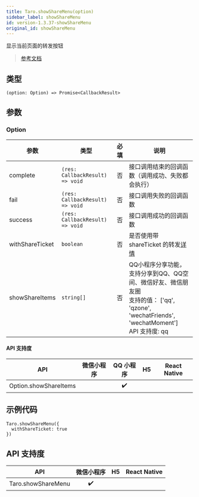```yaml
---
title: Taro.showShareMenu(option)
sidebar_label: showShareMenu
id: version-1.3.37-showShareMenu
original_id: showShareMenu
---
```


显示当前页面的转发按钮

> [参考文档](https://developers.weixin.qq.com/miniprogram/dev/api/share/wx.showShareMenu.html)

## 类型

```tsx
(option: Option) => Promise<CallbackResult>
```

## 参数

### Option

| 参数 | 类型 | 必填 | 说明 |
| --- | --- | :---: | --- |
| complete | `(res: CallbackResult) => void` | 否 | 接口调用结束的回调函数（调用成功、失败都会执行） |
| fail | `(res: CallbackResult) => void` | 否 | 接口调用失败的回调函数 |
| success | `(res: CallbackResult) => void` | 否 | 接口调用成功的回调函数 |
| withShareTicket | `boolean` | 否 | 是否使用带 shareTicket 的转发[详情](https://developers.weixin.qq.com/miniprogram/dev/framework/open-ability/share.html) |
| showShareItems | `string[]` | 否 | QQ小程序分享功能，支持分享到QQ、QQ空间、微信好友、微信朋友圈<br />支持的值： ['qq', 'qzone', 'wechatFriends', 'wechatMoment']<br />API 支持度: qq |

#### API 支持度

| API | 微信小程序 | QQ 小程序 | H5 | React Native |
| :---: | :---: | :---: | :---: | :---: |
| Option.showShareItems |  | ✔️ |  |  |

## 示例代码

```tsx
Taro.showShareMenu({
  withShareTicket: true
})
```

## API 支持度

| API | 微信小程序 | H5 | React Native |
| :---: | :---: | :---: | :---: |
| Taro.showShareMenu | ✔️ |  |  |
